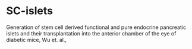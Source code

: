 # SC-islets
Generation of stem cell derived functional and pure endocrine pancreatic islets and their transplantation into the anterior chamber of the eye of diabetic mice, Wu et. al.,
